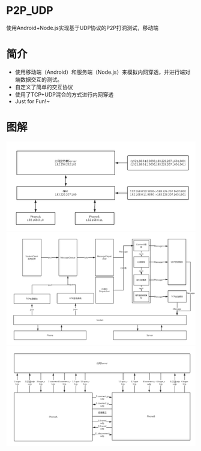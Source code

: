 # P2P_UDP
使用Android+Node.js实现基于UDP协议的P2P打洞测试，移动端

# 简介
+ 使用移动端（Android）和服务端（Node.js）来模拟内网穿透，并进行端对端数据交互的测试。
+ 自定义了简单的交互协议
+ 使用了TCP+UDP混合的方式进行内网穿透
+ Just for Fun!~

# 图解
![交互模型](/p2p_1.png)
![移动端架构](/p2p_3.png)
![协议交互模型](/p2p_2.png)


